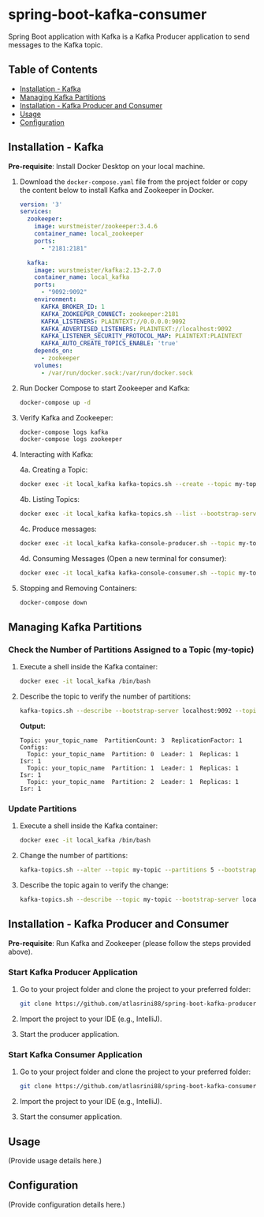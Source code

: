 # spring-boot-kafka-consumer

Spring Boot application with Kafka is a Kafka Producer application to send messages to the Kafka topic.

## Table of Contents

- [Installation - Kafka](#installation---kafka)
- [Managing Kafka Partitions](#managing-kafka-partitions)
- [Installation - Kafka Producer and Consumer](#installation---kafka-producer-and-consumer)
- [Usage](#usage)
- [Configuration](#configuration)

## Installation - Kafka

**Pre-requisite**: Install Docker Desktop on your local machine.

1. Download the `docker-compose.yaml` file from the project folder or copy the content below to install Kafka and Zookeeper in Docker.

    ```yaml
    version: '3'
    services:
      zookeeper:
        image: wurstmeister/zookeeper:3.4.6
        container_name: local_zookeeper
        ports:
          - "2181:2181"

      kafka:
        image: wurstmeister/kafka:2.13-2.7.0
        container_name: local_kafka
        ports:
          - "9092:9092"
        environment:
          KAFKA_BROKER_ID: 1
          KAFKA_ZOOKEEPER_CONNECT: zookeeper:2181
          KAFKA_LISTENERS: PLAINTEXT://0.0.0.0:9092
          KAFKA_ADVERTISED_LISTENERS: PLAINTEXT://localhost:9092
          KAFKA_LISTENER_SECURITY_PROTOCOL_MAP: PLAINTEXT:PLAINTEXT
          KAFKA_AUTO_CREATE_TOPICS_ENABLE: 'true'
        depends_on:
          - zookeeper
        volumes:
          - /var/run/docker.sock:/var/run/docker.sock
    ```

2. Run Docker Compose to start Zookeeper and Kafka:

    ```bash
    docker-compose up -d
    ```

3. Verify Kafka and Zookeeper:

    ```bash
    docker-compose logs kafka
    docker-compose logs zookeeper
    ```

4. Interacting with Kafka:

    4a. Creating a Topic:

    ```bash
    docker exec -it local_kafka kafka-topics.sh --create --topic my-topic --bootstrap-server localhost:9092 --partitions 1 --replication-factor 1
    ```

    4b. Listing Topics:

    ```bash
    docker exec -it local_kafka kafka-topics.sh --list --bootstrap-server localhost:9092
    ```

    4c. Produce messages:

    ```bash
    docker exec -it local_kafka kafka-console-producer.sh --topic my-topic --bootstrap-server localhost:9092
    ```

    4d. Consuming Messages (Open a new terminal for consumer):

    ```bash
    docker exec -it local_kafka kafka-console-consumer.sh --topic my-topic --from-beginning --bootstrap-server localhost:9092
    ```

5. Stopping and Removing Containers:

    ```bash
    docker-compose down
    ```

## Managing Kafka Partitions

### Check the Number of Partitions Assigned to a Topic (my-topic)

1. Execute a shell inside the Kafka container:

    ```bash
    docker exec -it local_kafka /bin/bash
    ```

2. Describe the topic to verify the number of partitions:

    ```bash
    kafka-topics.sh --describe --bootstrap-server localhost:9092 --topic your_topic_name
    ```

    **Output:**
    ```
    Topic: your_topic_name  PartitionCount: 3  ReplicationFactor: 1  Configs:
      Topic: your_topic_name  Partition: 0  Leader: 1  Replicas: 1  Isr: 1
      Topic: your_topic_name  Partition: 1  Leader: 1  Replicas: 1  Isr: 1
      Topic: your_topic_name  Partition: 2  Leader: 1  Replicas: 1  Isr: 1
    ```

### Update Partitions

1. Execute a shell inside the Kafka container:

    ```bash
    docker exec -it local_kafka /bin/bash
    ```

2. Change the number of partitions:

    ```bash
    kafka-topics.sh --alter --topic my-topic --partitions 5 --bootstrap-server localhost:9092
    ```

3. Describe the topic again to verify the change:

    ```bash
    kafka-topics.sh --describe --topic my-topic --bootstrap-server localhost:9092
    ```

## Installation - Kafka Producer and Consumer

**Pre-requisite**: Run Kafka and Zookeeper (please follow the steps provided above).

### Start Kafka Producer Application

1. Go to your project folder and clone the project to your preferred folder:

    ```bash
    git clone https://github.com/atlasrini88/spring-boot-kafka-producer.git
    ```

2. Import the project to your IDE (e.g., IntelliJ).

3. Start the producer application.

### Start Kafka Consumer Application

1. Go to your project folder and clone the project to your preferred folder:

    ```bash
    git clone https://github.com/atlasrini88/spring-boot-kafka-consumer.git
    ```

2. Import the project to your IDE (e.g., IntelliJ).

3. Start the consumer application.

## Usage

(Provide usage details here.)

## Configuration

(Provide configuration details here.)

